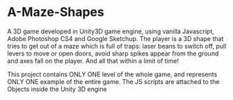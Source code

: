 # A-Maze-Shapes
A 3D game developed in Unity3D game engine, using vanilla Javascript, Adobe Photoshop CS4 and Google Sketchup. The player is a 3D shape that tries to get out of a maze which is full of traps: laser beans to switch off, pull levers to move or open doors, avoid sharp spikes appear from the ground and axes fall on the player. And all that within a limit of time!

This project contains ONLY ONE level of the whole game, and represents ONLY ONE example of the entire game.
The JS scripts are attached to the Objects inside the Unity 3D engine
